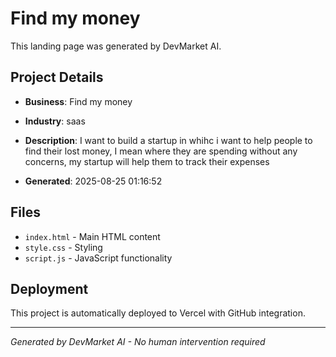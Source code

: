# Find my money

This landing page was generated by DevMarket AI.

## Project Details
- **Business**: Find my money
- **Industry**: saas
- **Description**: I want to build a startup in whihc i want to help people to find their lost money, I mean where they are spending without any concerns, my startup will help them to track their expenses

- **Generated**: 2025-08-25 01:16:52

## Files
- `index.html` - Main HTML content
- `style.css` - Styling
- `script.js` - JavaScript functionality

## Deployment
This project is automatically deployed to Vercel with GitHub integration.

---
*Generated by DevMarket AI - No human intervention required*
